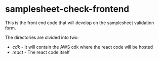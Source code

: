 # samplesheet-check-frontend

This is the front end code that will develop on the samplesheet validation form.

The directories are divided into two:
- *cdk* - It will contain the AWS cdk where the react code will be hosted
- *react* - The react code itself